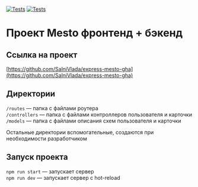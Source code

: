 [![Tests](https://github.com/SalniVlada/express-mesto-gha/actions/workflows/tests-13-sprint.yml/badge.svg)](https://github.com/SalniVlada/express-mesto-gha/actions/workflows/tests-13-sprint.yml) [![Tests](https://github.com/SalniVlada/express-mesto-gha/actions/workflows/tests-14-sprint.yml/badge.svg)](https://github.com/SalniVlada/express-mesto-gha/actions/workflows/tests-14-sprint.yml)
# Проект Mesto фронтенд + бэкенд



## Ссылка на проект

[https://github.com/SalniVlada/express-mesto-gha](https://github.com/SalniVlada/express-mesto-gha)



## Директории

`/routes` — папка с файлами роутера  
`/controllers` — папка с файлами контроллеров пользователя и карточки   
`/models` — папка с файлами описания схем пользователя и карточки  
  
Остальные директории вспомогательные, создаются при необходимости разработчиком

## Запуск проекта

`npm run start` — запускает сервер   
`npm run dev` — запускает сервер с hot-reload
